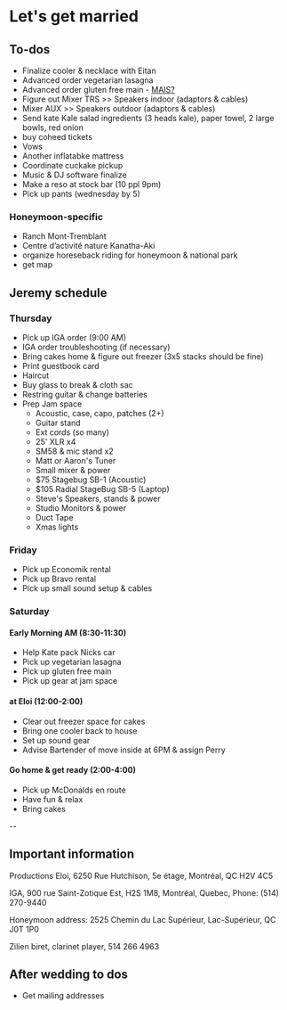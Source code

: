 # Let's get married

## To-dos

- Finalize cooler & necklace with Eitan
- Advanced order vegetarian lasagna
- Advanced order gluten free main - [MAIS?](http://restaurantmais.com/)
- Figure out Mixer TRS >> Speakers indoor (adaptors & cables)
- Mixer AUX >> Speakers outdoor (adaptors & cables)
- Send kate Kale salad ingredients (3 heads kale), paper towel, 2 large bowls, red onion
- buy coheed tickets
- Vows
- Another inflatabke mattress
- Coordinate cuckake pickup
- Music & DJ software finalize
- Make a reso at stock bar (10 ppl 9pm)
- Pick up pants (wednesday by 5)

### Honeymoon-specific

- Ranch Mont-Tremblant
- Centre d’activité nature Kanatha-Aki
- organize horeseback riding for honeymoon & national park
- get map

## Jeremy schedule

### Thursday

- Pick up IGA order (9:00 AM)
- IGA order troubleshooting (if necessary)
- Bring cakes home & figure out freezer (3x5 stacks should be fine)
- Print guestbook card
- Haircut
- Buy glass to break & cloth sac
- Restring guitar & change batteries
- Prep Jam space
  - Acoustic, case, capo, patches (2+)
  - Guitar stand
  - Ext cords (so many)
  - 25' XLR x4
  - SM58 & mic stand x2
  - Matt or Aaron's Tuner
  - Small mixer & power
  - $75 Stagebug SB-1 (Acoustic)
  - $105 Radial StageBug SB-5 (Laptop)
  - Steve's Speakers, stands & power
  - Studio Monitors & power
  - Duct Tape
  - Xmas lights

### Friday

- Pick up Economik rental
- Pick up Bravo rental
- Pick up small sound setup & cables

### Saturday

#### Early Morning AM (8:30-11:30)

- Help Kate pack Nicks car
- Pick up vegetarian lasagna
- Pick up gluten free main
- Pick up gear at jam space

#### at Eloi (12:00-2:00)

- Clear out freezer space for cakes
- Bring one cooler back to house
- Set up sound gear
- Advise Bartender of move inside at 6PM & assign Perry

#### Go home & get ready (2:00-4:00)

- Pick up McDonalds en route
- Have fun & relax
- Bring cakes

--

## Important information

Productions Eloi, 6250 Rue Hutchison, 5e étage, Montréal, QC H2V 4C5

IGA, 900 rue Saint-Zotique Est, H2S 1M8, Montréal, Quebec, Phone: (514) 270-9440

Honeymoon address: 2525 Chemin du Lac Supérieur, Lac-Supérieur, QC J0T 1P0

Zilien biret, clarinet player, 514 266 4963

## After wedding to dos

- Get mailing addresses
